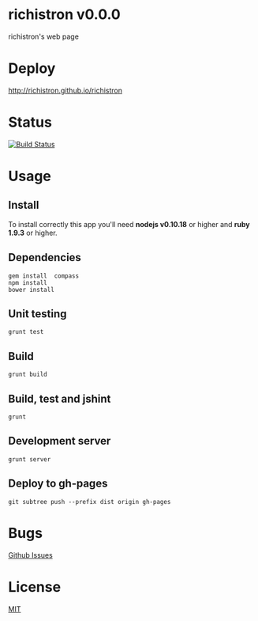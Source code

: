 richistron v0.0.0
=================

richistron's web page

Deploy
======

http://richistron.github.io/richistron

Status
======

[![Build Status](https://travis-ci.org/richistron/richistron.png?branch=master)](https://travis-ci.org/richistron/richistron)

Usage
=====

## Install 

To install correctly this app you'll need **nodejs v0.10.18** or higher and **ruby 1.9.3** or higher.

## Dependencies

```
gem install  compass
npm install
bower install
```

## Unit testing

```
grunt test
```

## Build

```
grunt build
```

## Build, test and jshint

```
grunt
```

## Development server

```
grunt server
```

## Deploy to gh-pages

```
git subtree push --prefix dist origin gh-pages
```

Bugs
====

[Github Issues](https://github.com/richistron/richistron/issues)

License
=======

[MIT](https://github.com/richistron/richistron/blob/master/LICENSE)
